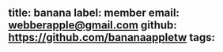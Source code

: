 title: banana
label: member
email: webberapple@gmail.com
github: https://github.com/bananaappletw
tags:
---
